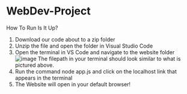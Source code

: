 # WebDev-Project
How To Run Is It Up?
1. Download our code about to a zip folder
2. Unzip the file and open the folder in Visual Studio Code
3. Open the terminal in VS Code and navigate to the website folder
![image](https://user-images.githubusercontent.com/54991313/229598025-81a2be4d-f1ff-4cc5-ae9e-f1c7bfade583.png)
The filepath in your terminal should look similar to what is pictured above.
4. Run the command node app.js and click on the localhost link that appears in the terminal
5. The Website will open in your default browser!
